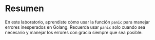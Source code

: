 # Resumen

En este laboratorio, aprendiste cómo usar la función `panic` para manejar errores inesperados en Golang. Recuerda usar `panic` solo cuando sea necesario y manejar los errores con gracia siempre que sea posible.
